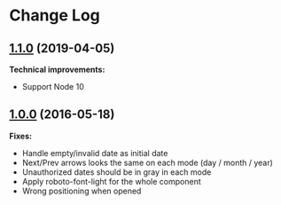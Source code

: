 # Change Log

## [1.1.0](https://github.com/saintpaul/react-bootstrap-datetimepicker/tree/v1.0.0) (2019-04-05)

**Technical improvements:**

- Support Node 10

## [1.0.0](https://github.com/saintpaul/react-bootstrap-datetimepicker/tree/v1.0.0) (2016-05-18)

**Fixes:**

- Handle empty/invalid date as initial date
- Next/Prev arrows looks the same on each mode (day / month / year)
- Unauthorized dates should be in gray in each mode
- Apply roboto-font-light for the whole component
- Wrong positioning when opened

